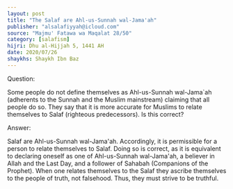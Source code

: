 ```yaml
---
layout: post
title: "The Salaf are Ahl-us-Sunnah wal-Jama'ah"
publisher: "alsalafiyyah@icloud.com"
source: "Majmu' Fatawa wa Maqalat 28/50"
category: [salafism]
hijri: Dhu al-Hijjah 5, 1441 AH
date: 2020/07/26
shaykhs: Shaykh Ibn Baz
---
```


Question: 

Some people do not define themselves as Ahl-us-Sunnah wal-Jama`ah (adherents to the Sunnah and the Muslim mainstream) claiming that all people do so. They say that it is more accurate for Muslims to relate themselves to Salaf (righteous predecessors). Is this correct?

Answer:

Salaf are Ahl-us-Sunnah wal-Jama'ah. Accordingly, it is permissible for a person to relate themselves to Salaf. Doing so is correct, as it is equivalent to declaring oneself as one of Ahl-us-Sunnah wal-Jama'ah, a believer in Allah and the Last Day, and a follower of Sahabah (Companions of the Prophet). When one relates themselves to the Salaf they ascribe themselves to the people of truth, not falsehood. Thus, they must strive to be truthful.
